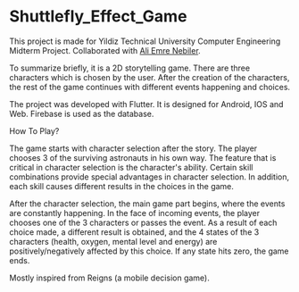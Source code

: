 # Shuttlefly_Effect_Game

This project is made for Yildiz Technical University Computer Engineering Midterm Project. Collaborated with [Ali Emre Nebiler](https://github.com/aliemrenebiler). 

To summarize briefly, it is a 2D storytelling game. There are three characters which is chosen by the user. After the creation of
the characters, the rest of the game continues with different events happening and choices.

The project was developed with Flutter. It is designed for Android, IOS and Web. Firebase is used as the database.

How To Play?

The game starts with character selection after the story. The player chooses 3 of the surviving astronauts in his own way. The feature that is critical in character selection is the character's ability. Certain skill combinations provide special advantages in character selection. In addition, each skill causes different results in the choices in the game.

After the character selection, the main game part begins, where the events are constantly happening. In the face of incoming events, the player chooses one of the 3 characters or passes the event. As a result of each choice made, a different result is obtained, and the 4 states of the 3 characters (health, oxygen, mental level and energy) are positively/negatively affected by this choice. If any state hits zero, the game ends.

Mostly inspired from Reigns (a mobile decision game).